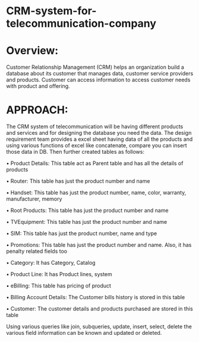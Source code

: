 # CRM-system-for-telecommunication-company

# Overview: 
Customer Relationship Management (CRM) helps an organization build a database about its customer that manages data, customer service providers and products. Customer can access information to access customer needs with product and offering.

# APPROACH:
The CRM system of telecommunication will be having different products and services and for designing the database you need the data. The design requirement team provides a excel sheet having data of all the products and using various functions of excel like concatenate, compare you can insert those data in DB. Then further created tables as follows:

• Product Details: This table act as Parent table and has all the details of products

• Router: This table has just the product number and name

• Handset: This table has just the product number, name, color, warranty, manufacturer, memory 

• Root Products: This table has just the product number and name

• TVEquipment: This table has just the product number and name

• SIM: This table has just the product number, name and type

• Promotions: This table has just the product number and name. Also, it has penalty related fields too

• Category: It has Category, Catalog

• Product Line: It has Product lines, system

• eBilling: This table has pricing of product

• Billing Account Details: The Customer bills history is stored in this table

• Customer: The customer details and products purchased are stored in this table

Using various queries like join, subqueries, update, insert, select, delete the various field information can be known and updated or deleted.
